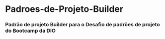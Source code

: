 # Padroes-de-Projeto-Builder
### Padrão de projeto Builder para o Desafio de padrões de projeto do Bootcamp da DIO 
